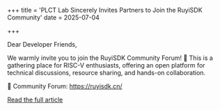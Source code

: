 +++
title = 'PLCT Lab Sincerely Invites Partners to Join the RuyiSDK Community'
date = 2025-07-04

+++

Dear Developer Friends,

We warmly invite you to join the RuyiSDK Community Forum! 🎉
 This is a gathering place for RISC-V enthusiasts, offering an open platform for technical discussions, resource sharing, and hands-on collaboration.

🔗 Community Forum: https://ruyisdk.cn/

[Read the full article](https://mp.weixin.qq.com/s/kaAtkNa5tz47aci7vm0PSQ)